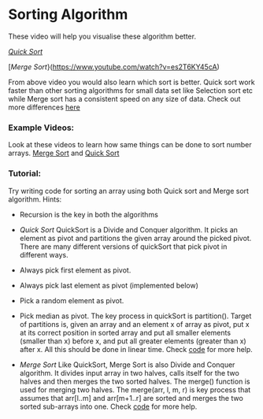 # Sorting Algorithm

These video will help you visualise these algorithm better.

[*Quick Sort*](https://www.youtube.com/watch?v=aXXWXz5rF64)

[*Merge Sort*}(https://www.youtube.com/watch?v=es2T6KY45cA)

From above video you would also learn which sort is better.
Quick sort work faster than other sorting algorithms for small data set like Selection sort etc while Merge sort has a consistent speed on any size of data.
Check out more differences [here](https://www.geeksforgeeks.org/quick-sort-vs-merge-sort/)

### Example Videos:
Look at these videos to learn how same things can be done to sort number arrays. [Merge Sort](https://www.youtube.com/watch?v=JSceec-wEyw) and [Quick Sort](https://www.youtube.com/watch?v=PgBzjlCcFvc)

### Tutorial:
Try writing code for sorting an array using both Quick sort and Merge sort algorithm.
Hints:
* Recursion is the key in both the algorithms

* *_Quick Sort_* QuickSort is a Divide and Conquer algorithm. It picks an element as pivot and partitions the given array around the picked pivot. There are many different versions of quickSort that pick pivot in different ways.

* Always pick first element as pivot.
* Always pick last element as pivot (implemented below)
* Pick a random element as pivot.
* Pick median as pivot.
The key process in quickSort is partition(). Target of partitions is, given an array and an element x of array as pivot, put x at its correct position in sorted array and put all smaller elements (smaller than x) before x, and put all greater elements (greater than x) after x. All this should be done in linear time.
Check [code](https://www.geeksforgeeks.org/quick-sort/) for more help.

* *_Merge Sort_* Like QuickSort, Merge Sort is also Divide and Conquer algorithm. It divides input array in two halves, calls itself for the two halves and then merges the two sorted halves. The merge() function is used for merging two halves. The merge(arr, l, m, r) is key process that assumes that arr[l..m] and arr[m+1..r] are sorted and merges the two sorted sub-arrays into one.
Check [code](https://www.geeksforgeeks.org/quick-sort/) for more help.